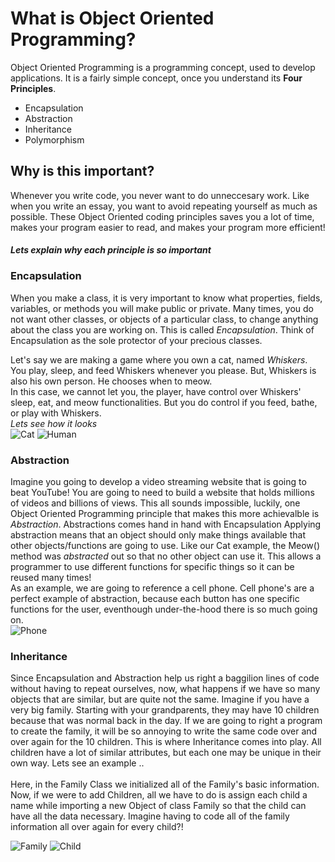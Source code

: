 # What is Object Oriented Programming? 

Object Oriented Programming is a programming concept, used to develop applications. 
It is a fairly simple concept, once you understand its **Four Principles**.

* Encapsulation
* Abstraction
* Inheritance
* Polymorphism

## Why is this important? 

Whenever you write code, you never want to do unneccesary work. Like when you write an essay, you want to avoid repeating yourself as much as possible. These Object Oriented coding principles saves you a lot of time, makes your program easier to read, and makes your program more efficient! 

#### *Lets explain why each principle is so important* 

### Encapsulation

When you make a class, it is very important to know what properties, fields, variables, or methods you will make public or private. Many times, you do not want other classes, or objects of a particular class, to change anything about the class you are working on. This is called *Encapsulation*. Think of Encapsulation as the sole protector of your precious classes.

Let's say we are making a game where you own a cat, named *Whiskers*. You play, sleep, and feed Whiskers whenever you please. But, Whiskers is also his own person. He chooses when to meow.\
In this case, we cannot let you, the player, have control over Whiskers' sleep, eat, and meow functionalities. But you do control if you feed, bathe, or play with Whiskers.\
*Lets see how it looks*\
![Cat](https://github.com/cog3/OOPTutorial/blob/master/Encapsulation/Cat.PNG) ![Human](https://github.com/cog3/OOPTutorial/blob/master/Encapsulation/Human.PNG)


### Abstraction

Imagine you going to develop a video streaming website that is going to beat YouTube! You are going to need to build a website that holds millions of videos and billions of views. This all sounds impossible, luckily, one Object Oriented Programming principle that makes this more achievalble is *Abstraction*. Abstractions comes hand in hand with Encapsulation Applying abstraction means that an object should only make things available that other objects/functions are going to use. Like our Cat example, the Meow() method was *abstracted* out so that no other object can use it. This allows a programmer to use different functions for specific things so it can be reused many times! \
As an example, we are going to reference a cell phone. Cell phone's are a perfect example of abstraction, because each button has one specific functions for the user, eventhough under-the-hood there is so much going on. \
![Phone](https://github.com/cog3/OOPTutorial/blob/master/Abstraction/Phone.PNG)


### Inheritance

Since Encapsulation and Abstraction help us right a baggilion lines of code without having to repeat ourselves, now, what happens if we have so many objects that are similar, but are quite not the same. Imagine if you have a very big family. Starting with your grandparents, they may have 10 children because that was normal back in the day. If we are going to right a program to create the family, it will be so annoying to write the same code over and over again for the 10 children. This is where Inheritance comes into play. All children have a lot of similar attributes, but each one may be unique in their own way. Lets see an example .. \
\
Here, in the Family Class we initialized all of the Family's basic information. Now, if we were to add Children, all we have to do is assign each child a name while importing a new Object of class Family so that the child can have all the data necessary. Imagine having to code all of the family information all over again for every child?!

![Family](https://github.com/cog3/OOPTutorial/blob/master/Inheritance/Family.PNG) ![Child](https://github.com/cog3/OOPTutorial/blob/master/Inheritance/Child.PNG)


